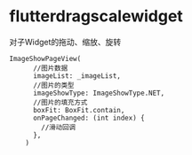 # flutterdragscalewidget

对子Widget的拖动、缩放、旋转


```
ImageShowPageView(
      //图片数据
      imageList: _imageList,
      //图片的类型
      imageShowType: ImageShowType.NET,
      //图片的填充方式
      boxFit: BoxFit.contain,
      onPageChanged: (int index) {
        //滑动回调
      },
    )
```
